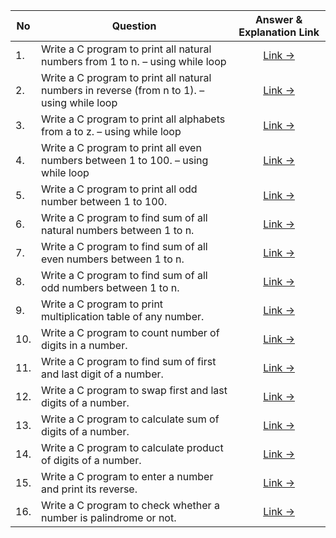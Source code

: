 | No  | Question                                                                                    |           Answer & Explanation Link            |
|-----|---------------------------------------------------------------------------------------------|:----------------------------------------------:|
| 1.  | Write a C program to print all natural numbers from 1 to n. – using while loop              |  [Link -> ](/src/3_Day/Answers/Question_0.md)  |
| 2.  | Write a C program to print all natural numbers in reverse (from n to 1). – using while loop |  [Link -> ](/src/3_Day/Answers/Question_0.md)  |
| 3.  | Write a C program to print all alphabets from a to z. – using while loop                    |  [Link -> ](/src/3_Day/Answers/Question_0.md)  |
| 4.  | Write a C program to print all even numbers between 1 to 100. – using while loop            |  [Link -> ](/src/3_Day/Answers/Question_0.md)  |
| 5.  | Write a C program to print all odd number between 1 to 100.                                 |  [Link -> ](/src/3_Day/Answers/Question_0.md)  |
| 6.  | Write a C program to find sum of all natural numbers between 1 to n.                        |  [Link -> ](/src/3_Day/Answers/Question_0.md)  |
| 7.  | Write a C program to find sum of all even numbers between 1 to n.                           |  [Link -> ](/src/3_Day/Answers/Question_0.md)  |
| 8.  | Write a C program to find sum of all odd numbers between 1 to n.                            |  [Link -> ](/src/3_Day/Answers/Question_0.md)  |
| 9.  | Write a C program to print multiplication table of any number.                              |  [Link -> ](/src/3_Day/Answers/Question_0.md)  |
| 10. | Write a C program to count number of digits in a number.                                    | [Link -> ](/src/3_Day/Answers/Question_00.md)  |
| 11. | Write a C program to find sum of first and last digit of a number.                          | [Link -> ](/src/3_Day/Answers/Question_00.md)  |                                                                                                                                                  
| 12. | Write a C program to swap first and last digits of a number.                                | [Link -> ](/src/3_Day/Answers/Question_00.md)  |                                                                                                                                                                                                                                                 
| 13. | Write a C program to calculate sum of digits of a number.                                   | [Link -> ](/src/3_Day/Answers/Question_00.md)  |                                             
| 14. | Write a C program to calculate product of digits of a number.                               | [Link -> ](/src/3_Day/Answers/Question_00.md)  |                                           
| 15. | Write a C program to enter a number and print its reverse.                                  | [Link -> ](/src/3_Day/Answers/Question_00.md)  |                                    
| 16. | Write a C program to check whether a number is palindrome or not.                           | [Link -> ](/src/3_Day/Answers/Question_00.0md) |                                    

